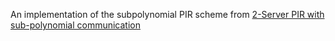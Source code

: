 
An implementation of the subpolynomial PIR scheme from [2-Server PIR with sub-polynomial communication](https://www.cs.princeton.edu/~zdvir/papers/DvirGopi14.pdf)
